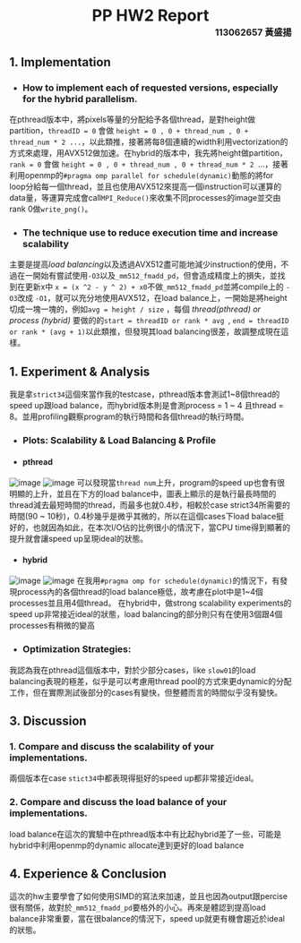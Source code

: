 # <center>PP HW2 Report</center> <div style="text-align: right; font-size: 16px;">113062657 黃盛揚</div>
## 1.	**Implementation**
* ### How to implement each of requested versions, especially for the hybrid parallelism.
在pthread版本中，將pixels等量的分配給予各個thread，是對height做partition，`threadID = 0` 會做 `height = 0 , 0 + thread_num , 0 + thread_num * 2 ...`，以此類推，接著將每8個連續的width利用vectorization的方式來處理，用AVX512做加速。在hybrid的版本中，我先將height做partition，`rank = 0` 會做 `height = 0 , 0 + thread_num , 0 + thread_num * 2 `...，接著利用openmp的`#pragma omp parallel for schedule(dynamic)`動態的將for loop分給每一個thread，並且也使用AVX512來提高一個instruction可以運算的data量，等運算完成會call`MPI_Reduce()`來收集不同processes的image並交由rank 0做`write_png()`。

* ### The technique  use to reduce execution time and increase scalability
主要是提高*load balancing*以及透過AVX512盡可能地減少instruction的使用，不過在一開始有嘗試使用`-O3`以及`_mm512_fmadd_pd`，但會造成精度上的損失，並找到在更新x中 `x = (x ^2 - y ^ 2) + x0`不做`_mm512_fmadd_pd`並將compile上的 `-O3`改成 `-O1`，就可以充分地使用AVX512，在load balance上，一開始是將height切成一塊一塊的，例如`avg = height / size` ，每個 *thread(pthread) or process (hybrid)* 要做的的`start = threadID or rank * avg `, `end = threadID or rank * (avg + 1)`以此類推，但發現其load balancing很差，故調整成現在這樣。
## 1.	**Experiment & Analysis**
我是拿`strict34`這個來當作我的testcase，pthread版本會測試1~8個thread的speed up跟load balance，而hybrid版本則是會測process = 1 ~ 4 且thread = 8。並用profiling觀察program的執行時間和各個thread的執行時間。
* ### Plots: Scalability & Load Balancing & Profile
* #### pthread
![image](https://hackmd.io/_uploads/rkQZeq7-Jg.png)
![image](https://hackmd.io/_uploads/ByNfxc7-1e.png)
可以發現當`thread num`上升，program的speed up也會有很明顯的上升，並且在下方的load balance中，圖表上顯示的是執行最長時間的thread減去最短時間的thread，而最多也就0.4秒，相較於case strict34所需要的時間(90 ~ 10秒)，0.4秒幾乎是微乎其微的，所以在這個cases下load balace挺好的，也就因為如此，在本次I/O佔的比例很小的情況下，當CPU time得到顯著的提升就會讓speed up呈現ideal的狀態。

* #### hybrid
![image](https://hackmd.io/_uploads/BJiCxYE-yl.png)
![image](https://hackmd.io/_uploads/H1bclFEbyg.png)
在我用`#pragma omp for schedule(dynamic)`的情況下，有發現process內的各個thread的load balance極低，故考慮在plot中是1~4個processes並且用4個thread。
在hybrid中，做strong scalability experiments的speed up非常接近ideal的狀態，load balancing的部分則只有在使用3個跟4個processes有稍微的變高
* ###  Optimization Strategies:
我認為我在pthread這個版本中，對於少部分cases，like `slow01`的load balancing表現的極差，似乎是可以考慮用thread pool的方式來更dynamic的分配工作，但在實際測試後部分的cases有變快，但整體而言的時間似乎沒有變快。

## 3.	**Discussion**
### 1. Compare and discuss the scalability of your implementations.
兩個版本在case `stict34`中都表現得挺好的speed up都非常接近ideal。
### 2. Compare and discuss the load balance of your implementations.
load balance在這次的實驗中在pthread版本中有比起hybrid差了一些，可能是hybrid中利用openmp的dynamic allocate達到更好的load balance

## 4.	**Experience & Conclusion**
這次的hw主要學會了如何使用SIMD的寫法來加速，並且也因為output跟percise很有關係，故對於`_mm512_fmadd_pd`要格外的小心。再來是體認到提高load balance非常重要，當在很balance的情況下，speed up就更有機會趨近於ideal的狀態。